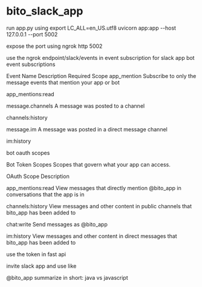 # bito_slack_app
run app.py using
export LC_ALL=en_US.utf8
uvicorn app:app --host 127.0.0.1 --port 5002

expose the port using 
ngrok http 5002

use the ngrok endpoint/slack/events in event subscription for slack app
bot event subscriptions

Event Name	Description	Required Scope
app_mention
Subscribe to only the message events that mention your app or bot

app_mentions:read

message.channels
A message was posted to a channel

channels:history

message.im
A message was posted in a direct message channel

im:history



bot oauth scopes


Bot Token Scopes
Scopes that govern what your app can access.

OAuth Scope
Description
 
app_mentions:read
View messages that directly mention @bito_app in conversations that the app is in

channels:history
View messages and other content in public channels that bito_app has been added to

chat:write
Send messages as @bito_app

im:history
View messages and other content in direct messages that bito_app has been added to


use the token in fast api

invite slack app
and use like 

@bito_app summarize in short: java vs javascript 
